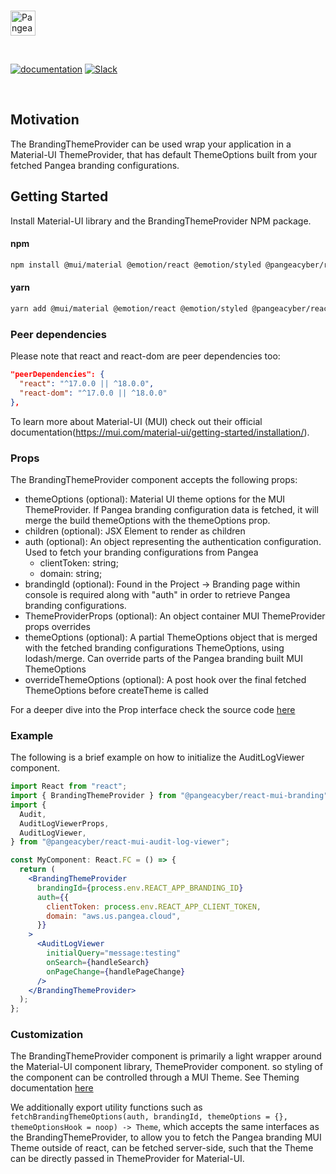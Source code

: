 <p>
  <br />
  <a href="https://pangea.cloud?utm_source=github&utm_medium=node-sdk" target="_blank" rel="noopener noreferrer">
    <img src="https://pangea-marketing.s3.us-west-2.amazonaws.com/pangea-color.svg" alt="Pangea Logo" height="40" />
  </a>
  <br />
</p>

<p>
<br />

[![documentation](https://img.shields.io/badge/documentation-pangea-blue?style=for-the-badge&labelColor=551B76)](https://pangea.cloud/docs/sdk/js/)
[![Slack](https://img.shields.io/badge/Slack-4A154B?style=for-the-badge&logo=slack&logoColor=white)](https://pangea.cloud/join-slack/)

<br />
</p>

## Motivation

The BrandingThemeProvider can be used wrap your application in a Material-UI ThemeProvider, that has default ThemeOptions built from your fetched Pangea branding configurations.

## Getting Started

Install Material-UI library and the BrandingThemeProvider NPM package.

#### npm

```bash
npm install @mui/material @emotion/react @emotion/styled @pangeacyber/react-mui-branding
```

#### yarn

```bash
yarn add @mui/material @emotion/react @emotion/styled @pangeacyber/react-mui-branding
```

### Peer dependencies

Please note that react and react-dom are peer dependencies too:

```json
"peerDependencies": {
  "react": "^17.0.0 || ^18.0.0",
  "react-dom": "^17.0.0 || ^18.0.0"
},
```

To learn more about Material-UI (MUI) check out their official documentation(https://mui.com/material-ui/getting-started/installation/).

### Props

The BrandingThemeProvider component accepts the following props:

- themeOptions (optional): Material UI theme options for the MUI ThemeProvider. If Pangea branding configuration data is fetched, it will merge the build themeOptions with the themeOptions prop.
- children (optional): JSX Element to render as children
- auth (optional): An object representing the authentication configuration. Used to fetch your branding configurations from Pangea
  - clientToken: string;
  - domain: string;
- brandingId (optional): Found in the Project -> Branding page within console is required along with "auth" in order to retrieve Pangea branding configurations.
- ThemeProviderProps (optional): An object container MUI ThemeProvider props overrides
- themeOptions (optional): A partial ThemeOptions object that is merged with the fetched branding configurations ThemeOptions, using lodash/merge. Can override parts of the Pangea branding built MUI ThemeOptions
- overrideThemeOptions (optional): A post hook over the final fetched ThemeOptions before createTheme is called

For a deeper dive into the Prop interface check the source code [here](https://github.com/pangeacyber/pangea-javascript/blob/main/packages/react-mui-branding/src/components/BrandingThemeProvider/index.tsx)

### Example

The following is a brief example on how to initialize the AuditLogViewer component.

```jsx
import React from "react";
import { BrandingThemeProvider } from "@pangeacyber/react-mui-branding";
import {
  Audit,
  AuditLogViewerProps,
  AuditLogViewer,
} from "@pangeacyber/react-mui-audit-log-viewer";

const MyComponent: React.FC = () => {
  return (
    <BrandingThemeProvider
      brandingId={process.env.REACT_APP_BRANDING_ID}
      auth={{
        clientToken: process.env.REACT_APP_CLIENT_TOKEN,
        domain: "aws.us.pangea.cloud",
      }}
    >
      <AuditLogViewer
        initialQuery="message:testing"
        onSearch={handleSearch}
        onPageChange={handlePageChange}
      />
    </BrandingThemeProvider>
  );
};
```

### Customization

The BrandingThemeProvider component is primarily a light wrapper around the Material-UI component library, ThemeProvider component. so styling of the component can be controlled through a MUI Theme. See Theming documentation [here](https://mui.com/material-ui/customization/theming/)

We additionally export utility functions such as `fetchBrandingThemeOptions(auth, brandingId, themeOptions = {}, themeOptionsHook = noop) -> Theme`, which accepts the same interfaces as the BrandingThemeProvider, to allow you to fetch the Pangea branding MUI Theme outside of react, can be fetched server-side, such that the Theme can be directly passed in ThemeProvider for Material-UI.
